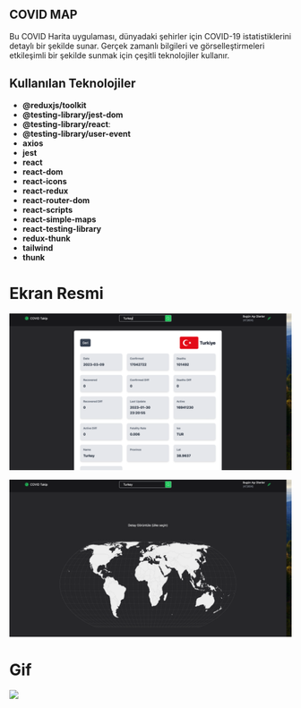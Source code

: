 ## COVID MAP

Bu COVID Harita uygulaması, dünyadaki şehirler için COVID-19 istatistiklerini detaylı bir şekilde sunar. Gerçek zamanlı bilgileri ve görselleştirmeleri etkileşimli bir şekilde sunmak için çeşitli teknolojiler kullanır.

## Kullanılan Teknolojiler

- **@reduxjs/toolkit**
- **@testing-library/jest-dom**
- **@testing-library/react**:
- **@testing-library/user-event**
- **axios**
- **jest**
- **react**
- **react-dom**
- **react-icons**
- **react-redux**
- **react-router-dom**
- **react-scripts**
- **react-simple-maps**
- **react-testing-library**
- **redux-thunk**
- **tailwind**
- **thunk**

# Ekran Resmi

![](./public/Ekran%20Resmi%202024-07-14%2013.12.32.png)

![](./public/Ekran%20Resmi%202024-07-14%2013.12.47.png)

# Gif

![](./public/Zight%20Recording%202024-07-14%20at%2001.10.57%20PM.gif)